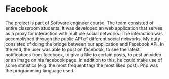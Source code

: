 # Facebook

The project is part of Software engineer course. The team consisted of entire classroom students. It was developed an web application that serves as a proxy for interaction with multiple social networks. The interaction was accomplished through the public API of different social networks. My duty consisted of doing the bridge between our application and Facebook API. In the end, the user was able to post on facebook, to see the latest notifications from facebook, to give a like to certain posts, to post an video or an image on his facebook page. In addition to this, he could   make use of some statistics (e.g. the most frequent tag/ the most liked post). Php was the  programming language used.
 

